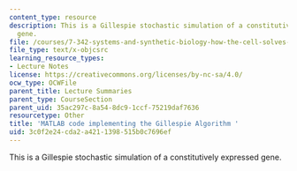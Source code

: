 ```yaml
---
content_type: resource
description: This is a Gillespie stochastic simulation of a constitutively expressed
  gene.
file: /courses/7-342-systems-and-synthetic-biology-how-the-cell-solves-problems-fall-2010/3c0f2e24cda2a4211398515b0c7696ef_MIT7_342_F10_algorithm.m
file_type: text/x-objcsrc
learning_resource_types:
- Lecture Notes
license: https://creativecommons.org/licenses/by-nc-sa/4.0/
ocw_type: OCWFile
parent_title: Lecture Summaries
parent_type: CourseSection
parent_uid: 35ac297c-8a54-8dc9-1ccf-75219daf7636
resourcetype: Other
title: 'MATLAB code implementing the Gillespie Algorithm '
uid: 3c0f2e24-cda2-a421-1398-515b0c7696ef
---
```

This is a Gillespie stochastic simulation of a constitutively expressed gene.